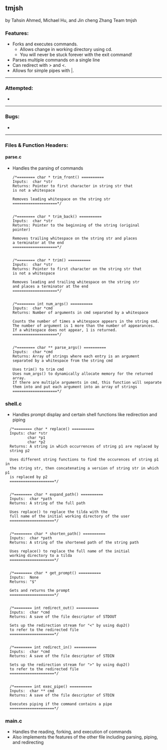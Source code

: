 ## tmjsh
by Tahsin Ahmed, Michael Hu, and Jin cheng Zhang
Team tmjsh

### Features:
- Forks and executes commands.
    - Allows change in working directory using cd.
    - You will never be stuck forever with the exit command!
- Parses multiple commands on a single line
- Can redirect with > and <.
- Allows for simple pipes with |.

---

### Attempted:
- 

---

### Bugs:
- 

---

### Files & Function Headers:
#### parse.c
- Handles the parsing of commands
  ```
  /*======== char * trim_front() ==========
  Inputs:  char *str
  Returns: Pointer to first character in string str that
  is not a whitespace

  Removes leading whitespace on the string str
  ====================*/
  
  
  /*======== char * trim_back() ==========
  Inputs:  char *str
  Returns: Pointer to the beginning of the string (original
  pointer)

  Removes trailing whitespace on the string str and places
  a terminator at the end
  ====================*/


  /*======== char * trim() ==========
  Inputs:  char *str
  Returns: Pointer to first character on the string str that
  is not a whitespace

  Removes leading and trailing whitespace on the string str
  and places a terminator at the end
  ====================*/


  /*======== int num_args() ==========
  Inputs:  char *cmd
  Returns: Number of arguments in cmd separated by a whitespace

  Counts the number of times a whitespace appears in the string cmd.
  The number of argument is 1 more than the number of appearances.
  If a whitespace does not appear, 1 is returned.
  ====================*/
  
  
  /*======== char ** parse_args() ==========
  Inputs:  char *cmd
  Returns: Array of strings where each entry is an argument
  separated by a whitespace from the string cmd

  Uses trim() to trim cmd
  Uses num_args() to dynamically allocate memory for the returned array.
  If there are multiple arguments in cmd, this function will separate
  them into and put each argument into an array of strings
  ====================*/
  ```

### shell.c
- Handles prompt display and certain shell functions like redirection and piping
```
  /*======== char * replace() ==========
  Inputs: char *str
          char *p1
          char *p2
  Returns: A string in which occurrences of string p1 are replaced by
  string p2

  Uses different string functions to find the occurences of string p1 in 
  the string str, then concatenating a version of string str in which p1
  is replaced by p2 
  ====================*/


  /*======== char * expand_path() ==========
  Inputs:  char *path
  Returns: A string of the full path

  Uses replace() to replace the tilda with the 
  full name of the initial working directory of the user
  ====================*/


  /*======== char * shorten_path() ==========
  Inputs:  char *path
  Returns: A string of the shortened path of the string path 

  Uses replace() to replace the full name of the initial 
  working directory to a tilda
  ====================*/

  
  /*======== char * get_prompt() ==========
  Inputs:  None
  Returns: "$"

  Gets and returns the prompt
  ====================*/


  /*======== int redirect_out() ==========
  Inputs:  char *cmd
  Returns: A save of the file descriptor of STDOUT

  Sets up the redirection stream for "<" by using dup2()  
  to refer to the redirected file
  ====================*/
  
  
  /*======== int redirect_in() ==========
  Inputs:  char *cmd
  Returns: A save of the file descriptor of STDIN

  Sets up the redirection stream for ">" by using dup2()
  to refer to the redirected file
  ====================*/
  
  
  /*======== int exec_pipe() ==========
  Inputs:  char ** cmd
  Returns: A save of the file descriptor of STDIN

  Executes piping if the command contains a pipe
  ====================*/
  ```

### main.c
- Handles the reading, forking, and execution of commands
- Also implements the features of the other file including parsing, piping, and redirecting
